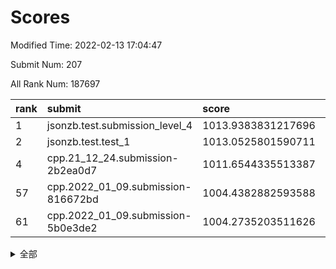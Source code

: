 # Scores

Modified Time: 2022-02-13 17:04:47

Submit Num: 207

All Rank Num: 187697

| rank |               submit               |       score        |       sigma        | pk_num |
| :--- | :--------------------------------- | :----------------- | :----------------- | :----- |
| 1    | jsonzb.test.submission_level_4     | 1013.9383831217696 | 0.8459903846189786 | 3626   |
| 2    | jsonzb.test.test_1                 | 1013.0525801590711 | 0.8098991045733556 | 3631   |
| 4    | cpp.21_12_24.submission-2b2ea0d7   | 1011.6544335513387 | 0.7795707153576974 | 3624   |
| 57   | cpp.2022_01_09.submission-816672bd | 1004.4382882593588 | 0.7026952969338363 | 3627   |
| 61   | cpp.2022_01_09.submission-5b0e3de2 | 1004.2735203511626 | 0.7322662580058878 | 3627   |


<details>
<summary>全部</summary>

| rank |                 submit                 |       score        |       sigma        | pk_num |
| :--- | :------------------------------------- | :----------------- | :----------------- | :----- |
| 1    | jsonzb.test.submission_level_4         | 1013.9383831217696 | 0.8459903846189786 | 3626   |
| 2    | jsonzb.test.test_1                     | 1013.0525801590711 | 0.8098991045733556 | 3631   |
| 3    | gobigger.level_3.submission_level_3_9  | 1012.3198772804624 | 0.7816111898699438 | 3627   |
| 4    | cpp.21_12_24.submission-2b2ea0d7       | 1011.6544335513387 | 0.7795707153576974 | 3624   |
| 5    | gobigger.level_3.submission_level_3_43 | 1011.3041847841132 | 0.7813429306321106 | 3625   |
| 6    | gobigger.level_3.submission_level_3_2  | 1011.0966622134695 | 0.7998867227303035 | 3625   |
| 7    | gobigger.level_3.submission_level_3_38 | 1011.079252231085  | 0.7808662446727972 | 3623   |
| 8    | gobigger.level_3.submission_level_3_36 | 1010.7973411755003 | 0.7785053617246159 | 3625   |
| 9    | gobigger.level_3.submission_level_3_39 | 1010.7442137349904 | 0.7586284628308839 | 3626   |
| 10   | gobigger.level_3.submission_level_3_40 | 1010.7435088471732 | 0.7756220416736183 | 3628   |
| 11   | gobigger.level_3.submission_level_3_41 | 1010.7051294369965 | 0.776438721104392  | 3627   |
| 12   | gobigger.level_3.submission_level_3_3  | 1010.7029559854283 | 0.7567148610260355 | 3632   |
| 13   | gobigger.level_3.submission_level_3_7  | 1010.6766849183516 | 0.7485883239532856 | 3628   |
| 14   | gobigger.level_3.submission_level_3_29 | 1010.6685498827148 | 0.7735673950338737 | 3626   |
| 15   | gobigger.level_3.submission_level_3_12 | 1010.6030831313708 | 0.7669246818637817 | 3627   |
| 16   | gobigger.level_3.submission_level_3_42 | 1010.5753313001655 | 0.7672891458986488 | 3627   |
| 17   | gobigger.level_3.submission_level_3_11 | 1010.5517701363995 | 0.7530725335887781 | 3629   |
| 18   | gobigger.level_3.submission_level_3_49 | 1010.4565789309461 | 0.7775110086836143 | 3627   |
| 19   | gobigger.level_3.submission_level_3_46 | 1010.3715223257562 | 0.7824934043752949 | 3627   |
| 20   | gobigger.level_3.submission_level_3_1  | 1010.363763396613  | 0.7511367910663971 | 3626   |
| 21   | gobigger.level_3.submission_level_3_23 | 1010.3519795412727 | 0.7559534849759616 | 3624   |
| 22   | gobigger.level_3.submission_level_3_26 | 1010.2384563113155 | 0.7904816074698072 | 3628   |
| 23   | gobigger.level_3.submission_level_3_13 | 1010.0937867426285 | 0.7537030516449117 | 3630   |
| 24   | gobigger.level_3.submission_level_3_31 | 1010.0631953911113 | 0.7612123026012807 | 3622   |
| 25   | gobigger.level_3.submission_level_3_5  | 1010.0111054494172 | 0.7665514800045397 | 3632   |
| 26   | gobigger.level_3.submission_level_3_30 | 1009.9922548361515 | 0.7478919515762478 | 3631   |
| 27   | gobigger.level_3.submission_level_3_4  | 1009.943750887263  | 0.778851003857962  | 3628   |
| 28   | gobigger.level_3.submission_level_3_16 | 1009.9429739969956 | 0.7613579071767238 | 3627   |
| 29   | gobigger.level_3.submission_level_3_44 | 1009.9245000167703 | 0.7779742329322734 | 3627   |
| 30   | gobigger.level_3.submission_level_3_33 | 1009.9105872076043 | 0.7481742527444514 | 3629   |
| 31   | gobigger.level_3.submission_level_3_20 | 1009.8464773899906 | 0.7725726654898509 | 3623   |
| 32   | gobigger.level_3.submission_level_3_15 | 1009.8052276660949 | 0.7838985635674701 | 3627   |
| 33   | gobigger.level_3.submission_level_3_24 | 1009.7866253672556 | 0.7566122583284535 | 3621   |
| 34   | gobigger.level_3.submission_level_3_28 | 1009.7813391700581 | 0.7664302247233746 | 3627   |
| 35   | gobigger.level_3.submission_level_3_34 | 1009.5952316718983 | 0.7495583057801012 | 3627   |
| 36   | gobigger.level_3.submission_level_3_6  | 1009.5446929672577 | 0.744801981210355  | 3630   |
| 37   | gobigger.level_3.submission_level_3_27 | 1009.535342599955  | 0.7507828210375298 | 3627   |
| 38   | gobigger.level_3.submission_level_3_25 | 1009.4640941429495 | 0.7494422117339036 | 3629   |
| 39   | gobigger.level_3.submission_level_3_19 | 1009.3831726877218 | 0.7487674389508456 | 3627   |
| 40   | gobigger.level_3.submission_level_3_14 | 1009.3602853137442 | 0.7452762985084261 | 3628   |
| 41   | gobigger.level_3.submission_level_3_37 | 1009.3231989556718 | 0.7399489407682842 | 3630   |
| 42   | gobigger.level_3.submission_level_3_35 | 1009.3201065361814 | 0.7351631986073448 | 3630   |
| 43   | gobigger.level_3.submission_level_3_47 | 1009.1568057000133 | 0.7529734848942272 | 3630   |
| 44   | gobigger.level_3.submission_level_3_8  | 1009.1327417055514 | 0.7474384709717954 | 3627   |
| 45   | gobigger.level_3.submission_level_3_0  | 1009.1099237043715 | 0.740473202771321  | 3622   |
| 46   | gobigger.level_3.submission_level_3_45 | 1009.0667442887385 | 0.7539384140611995 | 3624   |
| 47   | gobigger.level_3.submission_level_3_18 | 1009.0647455094356 | 0.7458184261783358 | 3631   |
| 48   | gobigger.level_3.submission_level_3_21 | 1008.7933221044033 | 0.7352997955984055 | 3627   |
| 49   | gobigger.level_3.submission_level_3_10 | 1008.7577787666315 | 0.7418215695651819 | 3627   |
| 50   | gobigger.level_3.submission_level_3_32 | 1008.3952550001485 | 0.7381370946382547 | 3623   |
| 51   | gobigger.level_3.submission_level_3_17 | 1008.3723455858031 | 0.7447822009264682 | 3629   |
| 52   | gobigger.level_3.submission_level_3_22 | 1008.3258673675716 | 0.7373029916734073 | 3624   |
| 53   | gobigger.level_3.submission_level_3_48 | 1008.1585775873274 | 0.7612732120202784 | 3626   |
| 54   | gobigger.level_1.submission_level_1_1  | 1005.2809924919636 | 0.7365432106281949 | 3628   |
| 55   | gobigger.level_1.submission_level_1_27 | 1004.9903437285213 | 0.7148101999418037 | 3625   |
| 56   | gobigger.level_1.submission_level_1_41 | 1004.7117156146354 | 0.7245852642501962 | 3628   |
| 57   | cpp.2022_01_09.submission-816672bd     | 1004.4382882593588 | 0.7026952969338363 | 3627   |
| 58   | gobigger.level_1.submission_level_1_15 | 1004.3172190498603 | 0.7148797856414638 | 3627   |
| 59   | gobigger.level_1.submission_level_1_37 | 1004.2885337460739 | 0.7205116568698448 | 3627   |
| 60   | gobigger.level_1.submission_level_1_6  | 1004.2771410444167 | 0.7126594278688037 | 3628   |
| 61   | cpp.2022_01_09.submission-5b0e3de2     | 1004.2735203511626 | 0.7322662580058878 | 3627   |
| 62   | gobigger.level_1.submission_level_1_23 | 1004.0738619670574 | 0.7028996065502855 | 3624   |
| 63   | gobigger.level_1.submission_level_1_2  | 1004.0352961848666 | 0.7018189749092547 | 3628   |
| 64   | gobigger.level_1.submission_level_1_47 | 1003.9131647796979 | 0.7100195625108628 | 3627   |
| 65   | gobigger.level_1.submission_level_1_4  | 1003.8766179652082 | 0.7099661166072831 | 3626   |
| 66   | gobigger.level_1.submission_level_1_24 | 1003.840273887341  | 0.7152406167602267 | 3625   |
| 67   | gobigger.level_1.submission_level_1_17 | 1003.7842705740976 | 0.7251353271512205 | 3627   |
| 68   | gobigger.level_1.submission_level_1_16 | 1003.7711380299871 | 0.729314558471207  | 3629   |
| 69   | gobigger.level_1.submission_level_1_49 | 1003.7639554137653 | 0.7262160648125409 | 3626   |
| 70   | gobigger.level_1.submission_level_1_44 | 1003.7496690671368 | 0.7137895543209756 | 3630   |
| 71   | gobigger.level_1.submission_level_1_18 | 1003.6951543968223 | 0.7204715398097467 | 3623   |
| 72   | gobigger.level_1.submission_level_1_10 | 1003.6692698230903 | 0.7196567594143191 | 3624   |
| 73   | gobigger.level_1.submission_level_1_33 | 1003.6539717646104 | 0.718788435471022  | 3624   |
| 74   | gobigger.level_1.submission_level_1_13 | 1003.5450718211596 | 0.7216865172297956 | 3630   |
| 75   | gobigger.level_1.submission_level_1_35 | 1003.5374158042445 | 0.7113125006197073 | 3630   |
| 76   | gobigger.level_1.submission_level_1_5  | 1003.4560981047374 | 0.7239238288297974 | 3626   |
| 77   | gobigger.level_1.submission_level_1_19 | 1003.4378144545168 | 0.7165102907363733 | 3627   |
| 78   | gobigger.level_1.submission_level_1_11 | 1003.4216479570766 | 0.7258669188699264 | 3623   |
| 79   | gobigger.level_1.submission_level_1_32 | 1003.4011321290037 | 0.718786077448841  | 3629   |
| 80   | gobigger.level_1.submission_level_1_21 | 1003.3807992725692 | 0.7119195491026549 | 3623   |
| 81   | gobigger.level_1.submission_level_1_40 | 1003.351499100338  | 0.7214270393660536 | 3628   |
| 82   | gobigger.level_1.submission_level_1_34 | 1003.1865348764228 | 0.7073440817920617 | 3631   |
| 83   | gobigger.level_1.submission_level_1_22 | 1003.1273202869738 | 0.7068364290384522 | 3627   |
| 84   | gobigger.level_1.submission_level_1_3  | 1003.0078324961521 | 0.712168954852808  | 3626   |
| 85   | gobigger.level_1.submission_level_1_7  | 1002.9966355547763 | 0.7203315350379483 | 3626   |
| 86   | gobigger.level_1.submission_level_1_20 | 1002.9928012519943 | 0.7038065820192605 | 3624   |
| 87   | gobigger.level_1.submission_level_1_0  | 1002.975988082175  | 0.7102587393593596 | 3624   |
| 88   | gobigger.level_1.submission_level_1_42 | 1002.9577409164009 | 0.7271825440132701 | 3630   |
| 89   | gobigger.level_1.submission_level_1_14 | 1002.8269235061199 | 0.72356583111202   | 3631   |
| 90   | gobigger.level_1.submission_level_1_39 | 1002.7944321882351 | 0.7284610902215055 | 3627   |
| 91   | gobigger.level_1.submission_level_1_36 | 1002.7891623541497 | 0.7074755123052577 | 3630   |
| 92   | gobigger.level_1.submission_level_1_48 | 1002.7540726434462 | 0.7017712472638115 | 3628   |
| 93   | gobigger.level_1.submission_level_1_45 | 1002.7448746130791 | 0.7193584529224084 | 3629   |
| 94   | gobigger.level_1.submission_level_1_28 | 1002.722994344269  | 0.7087663104634849 | 3622   |
| 95   | gobigger.level_1.submission_level_1_46 | 1002.7097614204574 | 0.7016626897342707 | 3629   |
| 96   | gobigger.level_1.submission_level_1_26 | 1002.6968121853555 | 0.7141405215001588 | 3627   |
| 97   | gobigger.level_1.submission_level_1_30 | 1002.6819611510304 | 0.7163000584883705 | 3629   |
| 98   | gobigger.level_1.submission_level_1_43 | 1002.6093314144065 | 0.7078350365391013 | 3627   |
| 99   | gobigger.level_1.submission_level_1_31 | 1002.4744961547589 | 0.710811494327788  | 3628   |
| 100  | gobigger.level_1.submission_level_1_29 | 1002.4025991493309 | 0.7066774535089424 | 3631   |
| 101  | gobigger.level_1.submission_level_1_38 | 1002.2710811979708 | 0.7170504707434022 | 3628   |
| 102  | gobigger.level_1.submission_level_1_9  | 1002.2379712429481 | 0.720669915503285  | 3621   |
| 103  | gobigger.level_1.submission_level_1_8  | 1002.2230229851751 | 0.7113256018987424 | 3630   |
| 104  | gobigger.level_1.submission_level_1_25 | 1002.0297423528286 | 0.708140947630565  | 3621   |
| 105  | gobigger.level_1.submission_level_1_12 | 1001.5995521358659 | 0.7178681140098587 | 3628   |
| 106  | gobigger.random.submission_random_25   | 997.6066493888798  | 0.7012934311392066 | 3629   |
| 107  | gobigger.random.submission_random_8    | 997.5688377850964  | 0.7028001355766234 | 3627   |
| 108  | gobigger.random.submission_random_18   | 997.2605611085677  | 0.7140524955114655 | 3630   |
| 109  | gobigger.random.submission_random_36   | 997.1933577168554  | 0.7055595656207255 | 3626   |
| 110  | gobigger.random.submission_random_15   | 996.8174036612488  | 0.7029832583217962 | 3629   |
| 111  | gobigger.random.submission_random_7    | 996.7947404219075  | 0.724324333040196  | 3626   |
| 112  | gobigger.random.submission_random_39   | 996.7379000455327  | 0.7008687987460739 | 3627   |
| 113  | gobigger.random.submission_random_19   | 996.6178473136833  | 0.7060980019906732 | 3623   |
| 114  | gobigger.random.submission_random_5    | 996.4891806185486  | 0.7254137825708975 | 3628   |
| 115  | gobigger.random.submission_random_2    | 996.4207530132486  | 0.7068635525078512 | 3629   |
| 116  | gobigger.random.submission_random_24   | 996.4079002799001  | 0.7013759381798698 | 3626   |
| 117  | gobigger.random.submission_random_13   | 996.3484942344126  | 0.7151956291540674 | 3623   |
| 118  | gobigger.random.submission_random_4    | 996.3441548425108  | 0.7137965093902773 | 3628   |
| 119  | gobigger.random.submission_random_10   | 996.2814465880992  | 0.7104144218551589 | 3629   |
| 120  | gobigger.random.submission_random_34   | 996.1968824703702  | 0.7236545489246508 | 3626   |
| 121  | gobigger.random.submission_random_48   | 996.1596530348467  | 0.7038340479584364 | 3624   |
| 122  | gobigger.random.submission_random_6    | 996.1356767549668  | 0.6960069527570188 | 3626   |
| 123  | gobigger.random.submission_random_29   | 996.1005327935331  | 0.7200469734382573 | 3627   |
| 124  | gobigger.random.submission_random_12   | 996.0800190675358  | 0.7164090934026448 | 3624   |
| 125  | gobigger.random.submission_random_1    | 996.0538823109673  | 0.7093638259956883 | 3627   |
| 126  | gobigger.random.submission_random_23   | 996.0451182810872  | 0.7159267782751947 | 3631   |
| 127  | gobigger.random.submission_random_30   | 996.022122898583   | 0.7295139700444269 | 3629   |
| 128  | gobigger.random.submission_random_26   | 996.0180031144164  | 0.7210843131287568 | 3629   |
| 129  | gobigger.random.submission_random_3    | 995.9967825499101  | 0.7211259295383989 | 3630   |
| 130  | gobigger.random.submission_random_41   | 995.9451866582302  | 0.7099779721700109 | 3632   |
| 131  | gobigger.random.submission_random_43   | 995.9427428016191  | 0.7120904955914934 | 3629   |
| 132  | gobigger.random.submission_random_16   | 995.894775400933   | 0.7054811838430481 | 3628   |
| 133  | gobigger.random.submission_random_47   | 995.8332435191633  | 0.7208532889067993 | 3626   |
| 134  | gobigger.random.submission_random_42   | 995.811129828565   | 0.7041378266226739 | 3627   |
| 135  | gobigger.random.submission_random_17   | 995.7589825231488  | 0.7029532386376297 | 3634   |
| 136  | gobigger.random.submission_random_45   | 995.7575010291994  | 0.705190561129193  | 3627   |
| 137  | gobigger.random.submission_random_9    | 995.7300147723234  | 0.7089359214710853 | 3625   |
| 138  | gobigger.random.submission_random_22   | 995.7124376920867  | 0.7221908068393018 | 3628   |
| 139  | gobigger.random.submission_random_40   | 995.6943739961316  | 0.7250259653216059 | 3631   |
| 140  | gobigger.random.submission_random_31   | 995.6001867493427  | 0.7159675464832711 | 3627   |
| 141  | gobigger.random.submission_random_27   | 995.5830707153435  | 0.7196888160909329 | 3628   |
| 142  | gobigger.random.submission_random_20   | 995.5801200579841  | 0.7102142855696261 | 3625   |
| 143  | gobigger.random.submission_random_35   | 995.5707101894736  | 0.7185139903233225 | 3629   |
| 144  | gobigger.random.submission_random_49   | 995.5664866531233  | 0.7141360987671782 | 3626   |
| 145  | gobigger.random.submission_random_37   | 995.5593059836885  | 0.715446996737992  | 3624   |
| 146  | gobigger.random.submission_random_33   | 995.5465113660034  | 0.7190103153189621 | 3630   |
| 147  | gobigger.random.submission_random_21   | 995.465442709025   | 0.7100930031958775 | 3627   |
| 148  | gobigger.random.submission_random_46   | 995.445389805259   | 0.708648690853621  | 3632   |
| 149  | gobigger.random.submission_random_38   | 995.4234374684905  | 0.7190710415632385 | 3628   |
| 150  | gobigger.random.submission_random_11   | 995.3842161079956  | 0.7176765083461627 | 3630   |
| 151  | gobigger.random.submission_random_0    | 995.3106650068571  | 0.7037431389617952 | 3632   |
| 152  | gobigger.random.submission_random_28   | 995.2025382085101  | 0.6998365009078729 | 3629   |
| 153  | gobigger.random.submission_random_44   | 995.0116635304506  | 0.7166538885119274 | 3627   |
| 154  | gobigger.random.submission_random_32   | 994.9687753179869  | 0.7138875064516995 | 3625   |
| 155  | gobigger.random.submission_random_14   | 994.834973110727   | 0.7088248505564078 | 3626   |
| 156  | gobigger.level_2.submission_level_2_24 | 994.7584509115578  | 0.7223767855866339 | 3627   |
| 157  | gobigger.level_2.submission_level_2_1  | 994.2869127896281  | 0.7531712382165927 | 3628   |
| 158  | gobigger.level_2.submission_level_2_45 | 993.8842862494736  | 0.7250318728100655 | 3629   |
| 159  | gobigger.level_2.submission_level_2_11 | 993.2900482304042  | 0.7349767045645993 | 3628   |
| 160  | gobigger.level_2.submission_level_2_46 | 993.2392327896065  | 0.7317123624438175 | 3624   |
| 161  | gobigger.level_2.submission_level_2_2  | 993.0715240743024  | 0.754739386621684  | 3628   |
| 162  | gobigger.level_2.submission_level_2_31 | 992.9582469198641  | 0.738885033983172  | 3627   |
| 163  | gobigger.level_2.submission_level_2_8  | 992.8845876357615  | 0.7490556665534055 | 3631   |
| 164  | gobigger.level_2.submission_level_2_40 | 992.8300897749798  | 0.7293955938024665 | 3624   |
| 165  | gobigger.level_2.submission_level_2_42 | 992.7506681614458  | 0.7501097625406554 | 3627   |
| 166  | gobigger.level_2.submission_level_2_36 | 992.731954357328   | 0.7389694251555361 | 3627   |
| 167  | gobigger.level_2.submission_level_2_27 | 992.6943631412175  | 0.7416552536209796 | 3626   |
| 168  | gobigger.level_2.submission_level_2_0  | 992.682089536074   | 0.7266818654967604 | 3626   |
| 169  | gobigger.level_2.submission_level_2_28 | 992.6504228517681  | 0.7459803520370449 | 3626   |
| 170  | gobigger.level_2.submission_level_2_22 | 992.6244121369765  | 0.7454578719247532 | 3627   |
| 171  | gobigger.level_2.submission_level_2_39 | 992.6020317802784  | 0.7507304511692264 | 3632   |
| 172  | gobigger.level_2.submission_level_2_49 | 992.5952238868094  | 0.7404145277763777 | 3626   |
| 173  | gobigger.level_2.submission_level_2_43 | 992.4775526329552  | 0.7362510479130235 | 3628   |
| 174  | gobigger.level_2.submission_level_2_4  | 992.4386821214363  | 0.7517761125197209 | 3623   |
| 175  | gobigger.level_2.submission_level_2_25 | 992.4109143008684  | 0.745379564517302  | 3622   |
| 176  | gobigger.level_2.submission_level_2_29 | 992.4017956740948  | 0.753766779043538  | 3631   |
| 177  | gobigger.level_2.submission_level_2_5  | 992.2607736468356  | 0.758011231041426  | 3621   |
| 178  | gobigger.level_2.submission_level_2_37 | 992.2346963671258  | 0.7383472126876822 | 3627   |
| 179  | gobigger.level_2.submission_level_2_26 | 992.1955023292691  | 0.7503592235448111 | 3632   |
| 180  | gobigger.level_2.submission_level_2_44 | 992.0665078560257  | 0.7276702500816753 | 3626   |
| 181  | gobigger.level_2.submission_level_2_38 | 992.0454824532395  | 0.7435288367475467 | 3626   |
| 182  | gobigger.level_2.submission_level_2_34 | 992.0222525862055  | 0.7279575265277364 | 3627   |
| 183  | gobigger.level_2.submission_level_2_9  | 991.8424986640637  | 0.7402738022219482 | 3629   |
| 184  | gobigger.level_2.submission_level_2_33 | 991.8159230897268  | 0.7380268533210946 | 3631   |
| 185  | gobigger.level_2.submission_level_2_30 | 991.7724306054216  | 0.7452848349761462 | 3626   |
| 186  | gobigger.level_2.submission_level_2_13 | 991.7600097704436  | 0.7333732640412773 | 3626   |
| 187  | gobigger.level_2.submission_level_2_48 | 991.7525394067108  | 0.7464160202797966 | 3627   |
| 188  | gobigger.level_2.submission_level_2_32 | 991.6780361415681  | 0.7485987170528864 | 3624   |
| 189  | gobigger.level_2.submission_level_2_3  | 991.5780049560672  | 0.7417929990090614 | 3629   |
| 190  | gobigger.level_2.submission_level_2_20 | 991.4568358253796  | 0.7434699541197259 | 3623   |
| 191  | gobigger.level_2.submission_level_2_21 | 991.4399196440036  | 0.7440142546237272 | 3629   |
| 192  | gobigger.level_2.submission_level_2_41 | 991.288982431465   | 0.7433795976618549 | 3624   |
| 193  | gobigger.level_2.submission_level_2_35 | 991.2596198777744  | 0.7497967277951727 | 3623   |
| 194  | gobigger.level_2.submission_level_2_7  | 991.1926014037045  | 0.7733174570312613 | 3629   |
| 195  | gobigger.level_2.submission_level_2_23 | 991.1818437051444  | 0.7345457741225858 | 3627   |
| 196  | gobigger.level_2.submission_level_2_18 | 991.1377463453388  | 0.7437012748535224 | 3624   |
| 197  | gobigger.level_2.submission_level_2_17 | 991.114639019787   | 0.7543867700304576 | 3626   |
| 198  | gobigger.level_2.submission_level_2_10 | 990.9346995341723  | 0.7593540586734734 | 3623   |
| 199  | gobigger.level_2.submission_level_2_19 | 990.9230325176019  | 0.7743992792285433 | 3617   |
| 200  | gobigger.level_2.submission_level_2_16 | 990.9212623142124  | 0.7450941405195496 | 3629   |
| 201  | gobigger.level_2.submission_level_2_14 | 990.6747881530629  | 0.7441953655295895 | 3627   |
| 202  | gobigger.level_2.submission_level_2_15 | 990.5963241895574  | 0.757462586224096  | 3629   |
| 203  | gobigger.level_2.submission_level_2_47 | 990.0952541769528  | 0.7585875342277869 | 3631   |
| 204  | gobigger.level_2.submission_level_2_6  | 990.0771194163832  | 0.7541965994276395 | 3626   |
| 205  | gobigger.level_2.submission_level_2_12 | 990.001674099118   | 0.7822957141303595 | 3620   |
| 206  | gobigger.none.submission_none_1        | 979.1913584760127  | 1.1950464322595709 | 3623   |
| 207  | gobigger.none.submission_none_0        | 976.1704578659011  | 1.474037843600502  | 3628   |

</details>